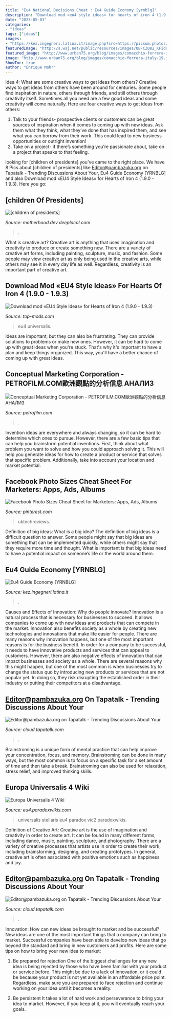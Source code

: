 ```yaml
---
title: "Eu4 National Decisions Cheat : Eu4 Guide Economy [yrnblg]"
description: "Download mod «eu4 style ideas» for hearts of iron 4 (1.9.0"
date: "2023-05-03"
categories:
- "ideas"
tags: ["ideas"]
images:
- "https://kez.ingegneri.latina.it/image.php?src=https://picsum.photos/200/600"
featuredImage: "http://s.wsj.net/public/resources/images/OB-CZ082_KFids_NS_20090120002809.jpg"
featured_image: "http://www.urban75.org/blog/images/comacchio-ferrera-italy-19.jpg"
image: "http://www.urban75.org/blog/images/comacchio-ferrera-italy-19.jpg"
ShowToc: true
author: "Enrique Mohr"
---
```



Idea 4: What are some creative ways to get ideas from others?
Creative ways to get ideas from others have been around for centuries. Some people find inspiration in nature, others through friends, and still others through creativity itself. Sometimes all you need are a few good ideas and some creativity will come naturally. Here are four creative ways to get ideas from others: 
1) Talk to your friends- prospective clients or customers can be great sources of inspiration when it comes to coming up with new ideas. Ask them what they think, what they’ve done that has inspired them, and see what you can borrow from their work. This could lead to new business opportunities or outright invention! 
2) Take on a project- if there’s something you’re passionate about, take on a project that speaks to that feeling.

	

		
looking for [children of presidents] you've came to the right place. We have 8 Pics about [children of presidents] like Editor@pambazuka.org on Tapatalk - Trending Discussions About Your, Eu4 Guide Economy [YRNBLG] and also Download mod «EU4 Style Ideas» for Hearts of Iron 4 (1.9.0 - 1.9.3). Here you go:
		
    
## [children Of Presidents]

<img loading=lazy src="http://s.wsj.net/public/resources/images/OB-CZ082_KFids_NS_20090120002809.jpg" onerror="this.onerror=null;this.src='https://tse1.mm.bing.net/th?id=OIP.mJUkm2sHcFM8ECRGcYFAtAHaHZ&amp;pid=15.1';" alt="[children of presidents]">

_Source: motherhood.dev.deeplocal.com_

>. 

	

What is creative art?
Creative art is anything that uses imagination and creativity to produce or create something new. There are a variety of creative art forms, including painting, sculpture, music, and fashion. Some people may view creative art as only being used in the creative arts, while others may see it in every day life as well. Regardless, creativity is an important part of creative art.

    
## Download Mod «EU4 Style Ideas» For Hearts Of Iron 4 (1.9.0 - 1.9.3)

<img loading=lazy src="https://top-mods.com/upload/000/u1/f/2/eu4-style-ideas-gallery-big.jpg" onerror="this.onerror=null;this.src='https://tse3.mm.bing.net/th?id=OIP.EwBGLx7FmkN_05VpqDHtjQHaEK&amp;pid=15.1';" alt="Download mod «EU4 Style Ideas» for Hearts of Iron 4 (1.9.0 - 1.9.3)">

_Source: top-mods.com_

>eu4 universalis. 

	

Ideas are important, but they can also be frustrating. They can provide solutions to problems or make new ones. However, it can be hard to come up with great ideas when you're stuck. That's why it's important to have a plan and keep things organized. This way, you'll have a better chance of coming up with great ideas.

    
## Conceptual Marketing Corporation - PETROFILM.COM﻿歐洲觀點的分析信息 АНАЛИЗ

<img loading=lazy src="https://petrofilm.com/yahoo_site_admin/assets/images/Bin_Hai_517_IN_Dubai_2000_23.13743453_std.JPG" onerror="this.onerror=null;this.src='https://tse2.mm.bing.net/th?id=OIP.nUsdJT5mrPcqcSEK4ufdcQHaFj&amp;pid=15.1';" alt="Conceptual Marketing Corporation - PETROFILM.COM﻿歐洲觀點的分析信息 АНАЛИЗ">

_Source: petrofilm.com_

>. 

	

Invention ideas are everywhere and always changing, so it can be hard to determine which ones to pursue. However, there are a few basic tips that can help you brainstorm potential inventions. First, think about what problem you want to solve and how you could approach solving it. This will help you generate ideas for how to create a product or service that solves that specific problem. Additionally, take into account your location and market potential.

    
## Facebook Photo Sizes Cheat Sheet For Marketers: Apps, Ads, Albums

<img loading=lazy src="https://i.pinimg.com/originals/de/49/62/de4962c0101526bfd418d9137e2994b6.png" onerror="this.onerror=null;this.src='https://tse4.mm.bing.net/th?id=OIP.Uy5ZbA3a9j6fW0MDfxAqpwHaE9&amp;pid=15.1';" alt="Facebook Photo Sizes Cheat Sheet for Marketers: Apps, Ads, Albums">

_Source: pinterest.com_

>uktechreviews. 

	

Definition of big ideas: What is a big idea?
The definition of big ideas is a difficult question to answer. Some people might say that big ideas are something that can be implemented quickly, while others might say that they require more time and thought. What is important is that big ideas need to have a potential impact on someone’s life or the world around them.

    
## Eu4 Guide Economy [YRNBLG]

<img loading=lazy src="https://kez.ingegneri.latina.it/image.php?src=https://picsum.photos/200/600" onerror="this.onerror=null;this.src='https://tse4.mm.bing.net/th?id=OIP.3A_vpKDx0I6F4gHFsjIIIQDIJY&amp;pid=15.1';" alt="Eu4 Guide Economy [YRNBLG]">

_Source: kez.ingegneri.latina.it_

>. 

	

Causes and Effects of Innovation: Why do people innovate?
Innovation is a natural process that is necessary for businesses to succeed. It allows companies to come up with new ideas and products that can compete in the market. Innovation also benefits society as a whole by creating new technologies and innovations that make life easier for people. There are many reasons why innovation happens, but one of the most important reasons is for the business benefit. In order for a company to be successful, it needs to have innovative products and services that can appeal to customers. However, there are also negative effects of innovation that can impact businesses and society as a whole. There are several reasons why this might happen, but one of the most common is when businesses try to change the status quo by introducing new products or services that are not popular yet. In doing so, they risk disrupting the established order in their industry or putting their competitors at a disadvantage.

    
## Editor@pambazuka.org On Tapatalk - Trending Discussions About Your

<img loading=lazy src="http://www.urban75.org/blog/images/comacchio-ferrera-italy-09.jpg" onerror="this.onerror=null;this.src='https://tse1.mm.bing.net/th?id=OIP.DZH5YWudrjya94M2q3LJMQHaFj&amp;pid=15.1';" alt="Editor@pambazuka.org on Tapatalk - Trending Discussions About Your">

_Source: cloud.tapatalk.com_

>. 

	

Brainstroming is a unique form of mental practice that can help improve your concentration, focus, and memory. Brainstroming can be done in many ways, but the most common is to focus on a specific task for a set amount of time and then take a break. Brainstroming can also be used for relaxation, stress relief, and improved thinking skills.

    
## Europa Universalis 4 Wiki

<img loading=lazy src="https://eu4.paradoxwikis.com/images/thumb/a/a8/Paradox_Interactive_logo.png/90px-Paradox_Interactive_logo.png" onerror="this.onerror=null;this.src='https://tse2.mm.bing.net/th?id=OIP.elw9_GPKb0VvUwHP_HvxDAAAAA&amp;pid=15.1';" alt="Europa Universalis 4 Wiki">

_Source: eu4.paradoxwikis.com_

>universalis stellaris eu4 paradox vic2 paradoxwikis. 

	

Definition of Creative Art:
Creative art is the use of imagination and creativity in order to create art. It can be found in many different forms, including dance, music, painting, sculpture, and photography. There are a variety of creative processes that artists use in order to create their work, including brainstorming, designing, and creating prototypes. In general, creative art is often associated with positive emotions such as happiness and joy.

    
## Editor@pambazuka.org On Tapatalk - Trending Discussions About Your

<img loading=lazy src="http://www.urban75.org/blog/images/comacchio-ferrera-italy-19.jpg" onerror="this.onerror=null;this.src='https://tse3.mm.bing.net/th?id=OIP.WFfs-PQw_4BKxNEv0JR1VAHaE6&amp;pid=15.1';" alt="Editor@pambazuka.org on Tapatalk - Trending Discussions About Your">

_Source: cloud.tapatalk.com_

>. 

	

Innovation: How can new ideas be brought to market and be successful?
New ideas are one of the most important things that a company can bring to market. Successful companies have been able to develop new ideas that go beyond the standard and bring in new customers and profits. Here are some tips on how to bring your new idea to market:
1. Be prepared for rejection
One of the biggest challenges for any new idea is being rejected by those who have been familiar with your product or service before. This might be due to a lack of innovation, or it could be because your product is not yet available in an affordable price point. Regardless, make sure you are prepared to face rejection and continue working on your idea until it becomes a reality.

2. Be persistent
It takes a lot of hard work and perseverance to bring your idea to market. However, if you keep at it, you will eventually reach your goals.

